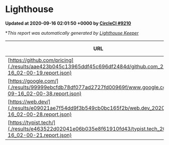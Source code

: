
# Lighthouse

**Updated at 2020-09-16 02:01:50 +0000 by [CircleCI #9210](https://circleci.com/gh/ItinerisLtd/lighthouse-keeper-example/9210)**

**This report was automatically generated by [Lighthouse Keeper](https://github.com/itinerisltd/lighthouse-keeper)*

| URL | Performance | Accessibility | Best Practices | SEO | PWA | Updated At |
| --- | --- | --- | --- | --- | --- | --- |
| [https://github.com/pricing](./results/aae423b045c13965ddf45c696df2484d/github.com_2020-09-16_02-00-19.report.json) | 0.57 | 0.96 | 0.93 | 0.92 | 0.54 | 2020-09-16T02:00:19.932Z |
| [https://google.com/](./results/99999ebcfdb78df077ad2727fd00969f/www.google.com_2020-09-16_02-00-38.report.json) | 0.76 | 0.88 | 0.86 | 0.83 | 0.54 | 2020-09-16T02:00:38.481Z |
| [https://web.dev/](./results/e09021ae7f54dd9f3b549cb0bc165f2b/web.dev_2020-09-16_02-00-28.report.json) | 0.92 | 1 | 0.93 | 1 | 0.96 | 2020-09-16T02:00:28.339Z |
| [https://typist.tech/](./results/e463522d02041e06b035e8f61910fd43/typist.tech_2020-09-16_02-00-21.report.json) | 0.85 | 0.92 | 0.93 | 0.99 | 0.57 | 2020-09-16T02:00:21.694Z |

